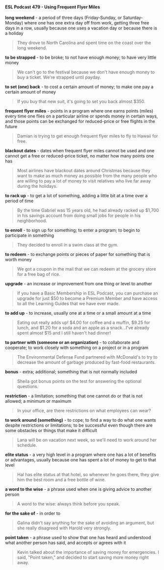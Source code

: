 #### ESL Podcast 479 - Using Frequent Flyer Miles

**long weekend** - a period of three days (Friday-Sunday, or Saturday-Monday)
where one has one extra day off from work, getting three free days in a row,
usually because one uses a vacation day or because there is a holiday

> They drove to North Carolina and spent time on the coast over the long
weekend.

**to be strapped** - to be broke; to not have enough money; to have very little
money

> We can't go to the festival because we don't have enough money to buy a
ticket. We're strapped until payday.

**to set (one) back** - to cost a certain amount of money; to make one pay a
certain amount of money

> If you buy that new suit, it's going to set you back almost $350.

**frequent flyer miles** - points in a program where one earns points (miles) every
time one flies on a particular airline or spends money in certain ways, and those
points can be exchanged for reduced-price or free flights in the future

> Damian is trying to get enough frequent flyer miles to fly to Hawaii for free.

**blackout dates** - dates when frequent flyer miles cannot be used and one
cannot get a free or reduced-price ticket, no matter how many points one has

> Most airlines have blackout dates around Christmas because they want to
make as much money as possible from the many people who are willing to pay a
lot of money to visit relatives who live far away during the holidays.

**to rack up** - to get a lot of something, adding a little bit at a time over a period of
time

> By the time Gabriel was 15 years old, he had already racked up $1,700 in his
savings account from doing small jobs for people in his neighborhood.

**to enroll** - to sign up for something; to enter a program; to begin to participate in
something

> They decided to enroll in a swim class at the gym.

**to redeem** - to exchange points or pieces of paper for something that is worth
money

> We got a coupon in the mail that we can redeem at the grocery store for a free
bag of rice.

**upgrade** - an increase or improvement from one thing or level to another

> If you have a Basic Membership in ESL Podcast, you can purchase an upgrade
for just $50 to become a Premium Member and have access to all the Learning
Guides that we have ever made.

**to add up** - to increase, usually one at a time or a small amount at a time

> Eating out really adds up! $4.00 for coffee and a muffin, $9.25 for lunch, and
$1.20 for a soda and an apple as a snack...I've already spent almost $15 and I
still haven't had dinner!

**to partner with (someone or an organization)** - to collaborate and cooperate;
to work closely with something on a project or in a program

> The Environmental Defense Fund partnered with McDonald's to try to decrease
the amount of garbage produced by fast-food restaurants.

**bonus** - extra; additional; something that is not normally included

> Sheila got bonus points on the test for answering the optional questions.

**restriction** - a limitation; something that one cannot do or that is not allowed; a
minimum or maximum

> In your office, are there restrictions on what employees can wear?

**to work around (something)** - to cope; to find a way to do what one wants
despite restrictions or limitations; to be successful even though there are some
obstacles or things that make it difficult

> Lana will be on vacation next week, so we'll need to work around her schedule.

**elite status** - a very high level in a program where one has a lot of benefits or
advantages, usually because one has spent a lot of money to get to that level

> Hal has elite status at that hotel, so whenever he goes there, they give him the
best room and a free bottle of wine.

**a word to the wise** - a phrase used when one is giving advice to another person

> A word to the wise: always think before you speak.

**for the sake of** - in order to

> Galina didn't say anything for the sake of avoiding an argument, but she really
disagreed with Harold very strongly.

**point taken** - a phrase used to show that one has heard and understood what
another person has said, and accepts or agrees with it

> Kevin talked about the importance of saving money for emergencies. I said,
"Point taken," and decided to start saving more money right away.



